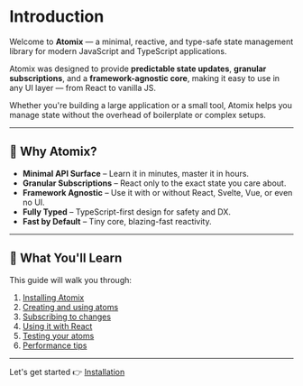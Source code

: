 # Introduction

Welcome to **Atomix** — a minimal, reactive, and type-safe state management library for modern JavaScript and TypeScript applications.

Atomix was designed to provide **predictable state updates**, **granular subscriptions**, and a **framework-agnostic core**, making it easy to use in any UI layer — from React to vanilla JS.

Whether you're building a large application or a small tool, Atomix helps you manage state without the overhead of boilerplate or complex setups.

---

## 🔧 Why Atomix?

- **Minimal API Surface** – Learn it in minutes, master it in hours.
- **Granular Subscriptions** – React only to the exact state you care about.
- **Framework Agnostic** – Use it with or without React, Svelte, Vue, or even no UI.
- **Fully Typed** – TypeScript-first design for safety and DX.
- **Fast by Default** – Tiny core, blazing-fast reactivity.

---

## 🚀 What You'll Learn

This guide will walk you through:

1. [Installing Atomix](./installation)
2. [Creating and using atoms](./usage)
3. [Subscribing to changes](./selectors)
4. [Using it with React](./react)
5. [Testing your atoms](./testing)
6. [Performance tips](./performance)

---

Let's get started 👉 [Installation](./installation)
